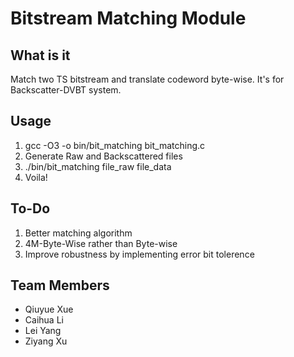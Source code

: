 # Bitstream Matching Module

## What is it

Match two TS bitstream and translate codeword byte-wise.
It's for Backscatter-DVBT system.

## Usage

1. gcc -O3 -o bin/bit_matching bit_matching.c
2. Generate Raw and Backscattered files
3. ./bin/bit_matching file_raw file_data
4. Voila!

## To-Do

1. Better matching algorithm
2. 4M-Byte-Wise rather than Byte-wise
3. Improve robustness by implementing error bit tolerence

## Team Members

- Qiuyue Xue
- Caihua Li
- Lei Yang
- Ziyang Xu
